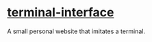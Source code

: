 # [terminal-interface](http://isaliang.com/terminal-interface)

A small personal website that imitates a terminal.
